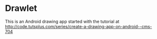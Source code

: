 # Drawlet
This is an Android drawing app started with the tutorial at 
http://code.tutsplus.com/series/create-a-drawing-app-on-android--cms-704
